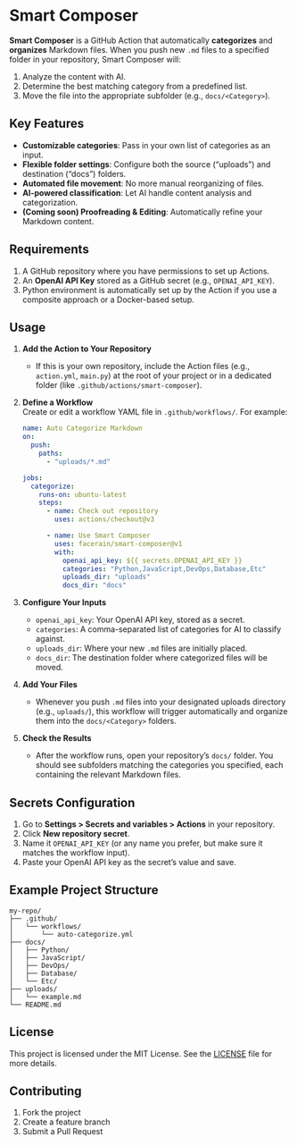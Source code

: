 # Smart Composer

**Smart Composer** is a GitHub Action that automatically **categorizes** and **organizes** Markdown files. When you push new `.md` files to a specified folder in your repository, Smart Composer will:

1. Analyze the content with AI.
2. Determine the best matching category from a predefined list.
3. Move the file into the appropriate subfolder (e.g., `docs/<Category>`).

## Key Features

- **Customizable categories**: Pass in your own list of categories as an input.
- **Flexible folder settings**: Configure both the source (“uploads”) and destination (“docs”) folders.
- **Automated file movement**: No more manual reorganizing of files.
- **AI-powered classification**: Let AI handle content analysis and categorization.
- **(Coming soon) Proofreading & Editing**: Automatically refine your Markdown content.

## Requirements

1. A GitHub repository where you have permissions to set up Actions.
2. An **OpenAI API Key** stored as a GitHub secret (e.g., `OPENAI_API_KEY`).
3. Python environment is automatically set up by the Action if you use a composite approach or a Docker-based setup.

## Usage

1. **Add the Action to Your Repository**  
   - If this is your own repository, include the Action files (e.g., `action.yml`, `main.py`) at the root of your project or in a dedicated folder (like `.github/actions/smart-composer`).

2. **Define a Workflow**  
   Create or edit a workflow YAML file in `.github/workflows/`. For example:

   ```yaml
   name: Auto Categorize Markdown
   on:
     push:
       paths:
         - "uploads/*.md"

   jobs:
     categorize:
       runs-on: ubuntu-latest
       steps:
         - name: Check out repository
           uses: actions/checkout@v3

         - name: Use Smart Composer
           uses: facerain/smart-composer@v1
           with:
             openai_api_key: ${{ secrets.OPENAI_API_KEY }}
             categories: "Python,JavaScript,DevOps,Database,Etc"
             uploads_dir: "uploads"
             docs_dir: "docs"
   ```

3. **Configure Your Inputs**  
   - `openai_api_key`: Your OpenAI API key, stored as a secret.  
   - `categories`: A comma-separated list of categories for AI to classify against.  
   - `uploads_dir`: Where your new `.md` files are initially placed.  
   - `docs_dir`: The destination folder where categorized files will be moved.

4. **Add Your Files**  
   - Whenever you push `.md` files into your designated uploads directory (e.g., `uploads/`), this workflow will trigger automatically and organize them into the `docs/<Category>` folders.

5. **Check the Results**  
   - After the workflow runs, open your repository’s `docs/` folder. You should see subfolders matching the categories you specified, each containing the relevant Markdown files.

## Secrets Configuration

1. Go to **Settings > Secrets and variables > Actions** in your repository.
2. Click **New repository secret**.
3. Name it `OPENAI_API_KEY` (or any name you prefer, but make sure it matches the workflow input).
4. Paste your OpenAI API key as the secret’s value and save.

## Example Project Structure

```
my-repo/
├── .github/
│   └── workflows/
│       └── auto-categorize.yml
├── docs/
│   ├── Python/
│   ├── JavaScript/
│   ├── DevOps/
│   ├── Database/
│   └── Etc/
├── uploads/
│   └── example.md
└── README.md
```

## License

This project is licensed under the MIT License. See the [LICENSE](LICENSE) file for more details.

## Contributing

1. Fork the project
2. Create a feature branch
3. Submit a Pull Request